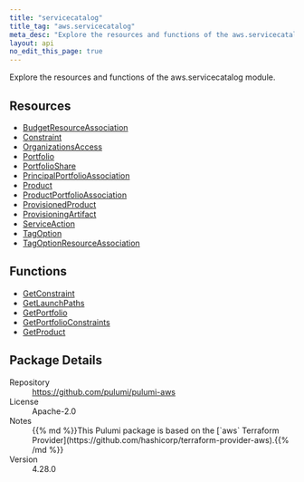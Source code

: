 ```yaml
---
title: "servicecatalog"
title_tag: "aws.servicecatalog"
meta_desc: "Explore the resources and functions of the aws.servicecatalog module."
layout: api
no_edit_this_page: true
---
```


<!-- WARNING: this file was generated by Pulumi Docs Generator. -->
<!-- Do not edit by hand unless you're certain you know what you are doing! -->

Explore the resources and functions of the aws.servicecatalog module.

<h2 id="resources">Resources</h2>
<ul class="api">
    <li><a href="budgetresourceassociation" title="BudgetResourceAssociation"><span class="api-symbol api-symbol--resource"></span>BudgetResourceAssociation</a></li>
    <li><a href="constraint" title="Constraint"><span class="api-symbol api-symbol--resource"></span>Constraint</a></li>
    <li><a href="organizationsaccess" title="OrganizationsAccess"><span class="api-symbol api-symbol--resource"></span>OrganizationsAccess</a></li>
    <li><a href="portfolio" title="Portfolio"><span class="api-symbol api-symbol--resource"></span>Portfolio</a></li>
    <li><a href="portfolioshare" title="PortfolioShare"><span class="api-symbol api-symbol--resource"></span>PortfolioShare</a></li>
    <li><a href="principalportfolioassociation" title="PrincipalPortfolioAssociation"><span class="api-symbol api-symbol--resource"></span>PrincipalPortfolioAssociation</a></li>
    <li><a href="product" title="Product"><span class="api-symbol api-symbol--resource"></span>Product</a></li>
    <li><a href="productportfolioassociation" title="ProductPortfolioAssociation"><span class="api-symbol api-symbol--resource"></span>ProductPortfolioAssociation</a></li>
    <li><a href="provisionedproduct" title="ProvisionedProduct"><span class="api-symbol api-symbol--resource"></span>ProvisionedProduct</a></li>
    <li><a href="provisioningartifact" title="ProvisioningArtifact"><span class="api-symbol api-symbol--resource"></span>ProvisioningArtifact</a></li>
    <li><a href="serviceaction" title="ServiceAction"><span class="api-symbol api-symbol--resource"></span>ServiceAction</a></li>
    <li><a href="tagoption" title="TagOption"><span class="api-symbol api-symbol--resource"></span>TagOption</a></li>
    <li><a href="tagoptionresourceassociation" title="TagOptionResourceAssociation"><span class="api-symbol api-symbol--resource"></span>TagOptionResourceAssociation</a></li>
</ul>

<h2 id="functions">Functions</h2>
<ul class="api">
    <li><a href="getconstraint" title="GetConstraint"><span class="api-symbol api-symbol--function"></span>GetConstraint</a></li>
    <li><a href="getlaunchpaths" title="GetLaunchPaths"><span class="api-symbol api-symbol--function"></span>GetLaunchPaths</a></li>
    <li><a href="getportfolio" title="GetPortfolio"><span class="api-symbol api-symbol--function"></span>GetPortfolio</a></li>
    <li><a href="getportfolioconstraints" title="GetPortfolioConstraints"><span class="api-symbol api-symbol--function"></span>GetPortfolioConstraints</a></li>
    <li><a href="getproduct" title="GetProduct"><span class="api-symbol api-symbol--function"></span>GetProduct</a></li>
</ul>

<h2 id="package-details">Package Details</h2>
<dl class="package-details">
	<dt>Repository</dt>
	<dd><a href="https://github.com/pulumi/pulumi-aws">https://github.com/pulumi/pulumi-aws</a></dd>
	<dt>License</dt>
	<dd>Apache-2.0</dd>
	<dt>Notes</dt>
	<dd>{{% md %}}This Pulumi package is based on the [`aws` Terraform Provider](https://github.com/hashicorp/terraform-provider-aws).{{% /md %}}</dd>
	<dt>Version</dt>
	<dd>4.28.0</dd>
</dl>

